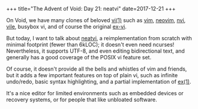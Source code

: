+++
title="The Advent of Void: Day 21: neatvi"
date=2017-12-21
+++

On Void, we have many clones of beloved
[vi(1)](https://man.voidlinux.eu/vi.1p) such as
[vim](https://man.voidlinux.eu/vim.1),
[neovim](https://man.voidlinux.eu/nvim.1),
[nvi](https://man.voidlinux.eu/nvi.1),
[vile](https://man.voidlinux.eu/vile.1), busybox vi, and of course the
original [ex-vi](https://man.voidlinux.eu/ex-vi.1).

But today, I want to talk about
[neatvi](https://github.com/aligrudi/neatvi), a reimplementation from
scratch with minimal footprint (fewer than 6kLOC); it doesn't even
need ncurses!  Nevertheless, it supports UTF-8, and even editing
bidirectional text, and generally has a good coverage of the POSIX vi
feature set.

Of course, it doesn't provide all the bells and whistles
of vim and friends,
but it adds a few important features on top of plain vi,
such as
infinite undo/redo, basic syntax highlighting,
and a partial implementation of [ex(1)](https://man.voidlinux.eu/ex.1p).

It's a nice editor for limited environments such as embedded devices
or recovery systems, or for people that like unbloated software.
